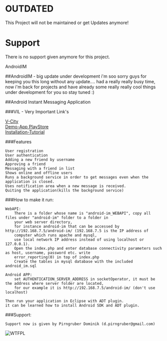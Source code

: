 

OUTDATED
========
This Project will not be maintained or get Updates anymore!

Support
========
There is no support given anymore for this project.













AndroidIM


##AndroidIM - big update under development
i'm soo sorry guys for keeping you this long without any update....
had a really really busy time, now i'm back for projects and have already some really really cool things under development for you so stay tuned :)


##Android Instant Messaging Application

###VIL - Very Important Link's

[V-City](http://www.v-city.at)<br/>
[Demo-App PlayStore](https://play.google.com/store/apps/details?id=at.vcity.androidim2)<br/>
[Installation-Tutorial](https://www.youtube.com/watch?v=zJq6RcmI3xY)




###Features

    User registration
    User authentication
    Adding a new friend by username
    Approving a friend
    Messaging with a friend in list
    Shows online and offline users
    Runs a background service in order to get messages even when the application is closed.
    Uses notification area when a new message is received.
    Quiting the application(kills the background service) 



###How to make it run:

    WebAPI:
        There is a folder whose name is "android-im_WEBAPI", copy all files under "android-im" folder to a folder in            
        your web server directory, 
        for instance android-im that can be accessed by http://192.168.7.5/android-im/ (192.168.7.5 is the IP address of 
        computer which runs apache and mysql, 
        use local network IP address instead of using localhost or 127.0.0.1).
        Open the index.php and enter database connectivity parameters such as host, username, password etc. write 
        error_reporting(0) in top of index.php
        Create the tables in mysql database with the included android_im.sql
        
    Android APP:
        set AUTHENTICATION_SERVER_ADDRESS in socketOperator, it must be the address where server folder are located,
        for our example it is http://192.168.7.5/android-im/ (don't use localhost)
        
    Then run your application in Eclipse with ADT plugin.
    it can be learned how to install Android SDK and ADT plugin.

###Support:

    Support now is given by Pirngruber Dominik (d.pirngruber@gmail.com)


![WTFPL](http://www.wtfpl.net/wp-content/uploads/2012/12/wtfpl-badge-1.png)
